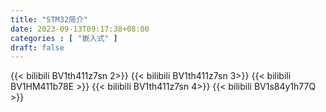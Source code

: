 ```yaml
---
title: "STM32简介"
date: 2023-09-13T09:17:38+08:00
categories : [ "嵌入式" ]
draft: false
---
```


{{< bilibili BV1th411z7sn 2>}}
{{< bilibili BV1th411z7sn 3>}}
{{< bilibili BV1HM411b78E >}}
{{< bilibili BV1th411z7sn 4>}}
{{< bilibili BV1s84y1h77Q >}}
